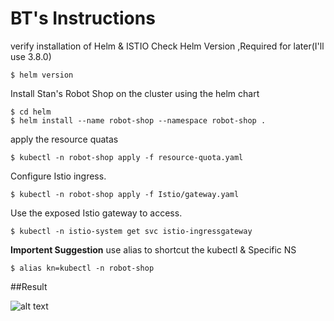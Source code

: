 # BT's Instructions
verify installation of Helm & ISTIO
Check Helm Version ,Required for later(I'll use 3.8.0)
```shell
$ helm version
```
Install Stan's Robot Shop on the cluster using the helm chart 
```shell
$ cd helm
$ helm install --name robot-shop --namespace robot-shop .
```
apply the resource quatas
```shell
$ kubectl -n robot-shop apply -f resource-quota.yaml
```
Configure Istio ingress.
```shell
$ kubectl -n robot-shop apply -f Istio/gateway.yaml
```
Use the exposed Istio gateway to access.

```shell
$ kubectl -n istio-system get svc istio-ingressgateway
```
**Importent Suggestion**
use alias to shortcut the kubectl & Specific NS
```shell
$ alias kn=kubectl -n robot-shop
```
##Result


![alt text](https://github.com/UnchainedSoulBT/robot-shop/tree/Ben_Tal/Result.png?raw=true)
